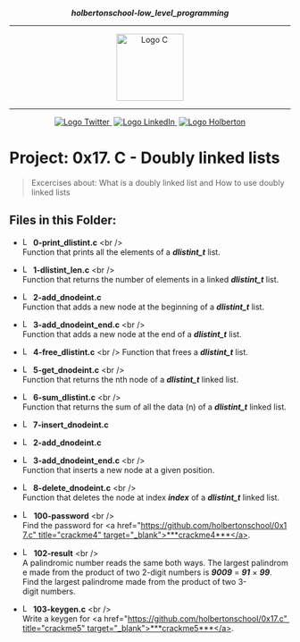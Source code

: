 <div align=center>

***holbertonschool-low_level_programming***
<hr />
 <img src="https://raw.githubusercontent.com/jepez90/jepez90.github.io/master/img/Readme_media/logoC.svg" alt="Logo C" height="120" style="max-width:80%;">
 <hr />
<a href="https://twitter.com/Jepez90"><img src="https://img.shields.io/twitter/follow/jepez90?label=Follow%20me&style=social" alt="Logo Twitter">&nbsp;</a>
<a href="https://www.linkedin.com/in/jerson-p%C3%A9rez-010059a4/"><img src="https://img.shields.io/badge/LinkedIn-Follow-blue" alt="Logo LinkedIn">&nbsp;</a>
<a href="https://twitter.com/HolbertonCOL"><img src="https://img.shields.io/badge/Holberton_School-red" alt="Logo Holberton"></a>
</div>

# Project: 0x17. C - Doubly linked lists

> Excercises about:
What is a doubly linked list and
How to use doubly linked lists

## Files in this Folder:

* <img src="https://raw.githubusercontent.com/jepez90/jepez90.github.io/master/img/Readme_media/logoC.svg" alt="Logo C" height="15"> **0-print_dlistint.c**
<br />
Function that prints all the elements of a ***dlistint_t*** list.

* <img src="https://raw.githubusercontent.com/jepez90/jepez90.github.io/master/img/Readme_media/logoC.svg" alt="Logo C" height="15"> **1-dlistint_len.c**
<br />
Function that returns the number of elements in a linked ***dlistint_t*** list.

* <img src="https://raw.githubusercontent.com/jepez90/jepez90.github.io/master/img/Readme_media/logoC.svg" alt="Logo C" height="15"> **2-add_dnodeint.c**<br />
Function that adds a new node at the beginning of a ***dlistint_t*** list.


* <img src="https://raw.githubusercontent.com/jepez90/jepez90.github.io/master/img/Readme_media/logoC.svg" alt="Logo C" height="15"> **3-add_dnodeint_end.c** <br />
Function that adds a new node at the end of a ***dlistint_t*** list.

* <img src="https://raw.githubusercontent.com/jepez90/jepez90.github.io/master/img/Readme_media/logoC.svg" alt="Logo C" height="15"> **4-free_dlistint.c** <br />
Function that frees a ***dlistint_t*** list.

* <img src="https://raw.githubusercontent.com/jepez90/jepez90.github.io/master/img/Readme_media/logoC.svg" alt="Logo C" height="15"> **5-get_dnodeint.c** <br />
Function that returns the nth node of a ***dlistint_t*** linked list.

* <img src="https://raw.githubusercontent.com/jepez90/jepez90.github.io/master/img/Readme_media/logoC.svg" alt="Logo C" height="15"> **6-sum_dlistint.c** <br />
Function that returns the sum of all the data (n) of a ***dlistint_t*** linked list.

* <img src="https://raw.githubusercontent.com/jepez90/jepez90.github.io/master/img/Readme_media/logoC.svg" alt="Logo C" height="15"> **7-insert_dnodeint.c** 
* <img src="https://raw.githubusercontent.com/jepez90/jepez90.github.io/master/img/Readme_media/logoC.svg" alt="Logo C" height="15"> **2-add_dnodeint.c** 
* <img src="https://raw.githubusercontent.com/jepez90/jepez90.github.io/master/img/Readme_media/logoC.svg" alt="Logo C" height="15"> **3-add_dnodeint_end.c** <br />
Function that inserts a new node at a given position.

* <img src="https://raw.githubusercontent.com/jepez90/jepez90.github.io/master/img/Readme_media/logoC.svg" alt="Logo C" height="15"> **8-delete_dnodeint.c** <br />
Function that deletes the node at index ***index*** of a ***dlistint_t*** linked list.

* <img src="https://raw.githubusercontent.com/jepez90/jepez90.github.io/master/img/Readme_media/logo_code_file.svg" alt="Logo Code" height="16"> **100-password** <br />
Find the password for <a href="https://github.com/holbertonschool/0x17.c" title="crackme4" target="_blank">***crackme4***</a>.

* <img src="https://raw.githubusercontent.com/jepez90/jepez90.github.io/master/img/Readme_media/logo_code_file.svg" alt="Logo Code" height="16"> **102-result** <br />
A palindromic number reads the same both ways. The largest palindrome made from the product of two 2-digit numbers is ***9009*** = ***91*** × ***99***. Find the largest palindrome made from the product of two 3-digit numbers.

* <img src="https://raw.githubusercontent.com/jepez90/jepez90.github.io/master/img/Readme_media/logoC.svg" alt="Logo C" height="15"> **103-keygen.c** <br />
Write a keygen for <a href="https://github.com/holbertonschool/0x17.c" title="crackme5" target="_blank">***crackme5***</a>.
